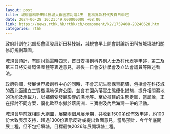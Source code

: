 ```yaml
---
layout: post
title: 城規會料新田科技城大綱圖將討論4天　創科界及村代表首日申述
date: 2024-06-28 10:21:49.000000000 +08:00
link: https://news.rthk.hk/rthk/ch/component/k2/1759408-20240628.htm
categories: rthk
---
```


政府計劃在北部都會區發展新田科技城，城規會早上開會討論新田科技城填塘相關修訂規劃草圖。

城規會預計，有關討論需時四天，首日安排創科界別人士及村代表等申述，第二及第三日將安排環保團體等表達意見，最後一日會安排學會及立法會議員等陳述看法。

政府強調，發展世界級創科中心的同時，不會忘記生態保育範疇，包括會在科技城的西北面建立三寶樹濕地保育公園，並會在園內落實生態優化措施，提升相關濕地的功能及承載力，以補償受發展影響的濕地等。至於擬建的生態走廊，當局說，正在探討不同方案，優化歐亞水獺於落馬洲、三寶樹及內后海灣一帶的活動。

城規會早前就相關大綱圖，展開兩個月展示期，共收到1500多份有效申述，約100份大致表示支持，超過1300份表示反對或提出負面意見。當局預計，今年年底開展工程，但不包括填塘，目標最快2026年展開填塘工程。
